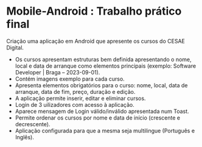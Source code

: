 # Mobile-Android : Trabalho prático final

Criação uma aplicação em Android que apresente os cursos do CESAE Digital.

- Os cursos apresentam estruturas bem definida apresentando o nome, local e data de arranque como elementos
principais (exemplo: Software Developer | Braga – 2023-09-01).
- Contém imagens exemplo para cada curso.
- Apresenta elementos obrigatórios para o curso: nome, local, data de arranque, data de fim, preço, duração e edição. 
- A aplicação permite inserir, editar e eliminar cursos. 
- Login de 3 uilizadores com acesso à aplicação.
- Aparece mensagem de Login válido/inválido apresentada num Toast.
- Permite ordenar os cursos por nome e data de início (crescente e decrescente).
- Aplicação configurada para que a mesma seja multilingue (Português e Inglês).
